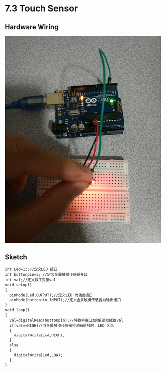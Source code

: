 # 7.3 Touch Sensor

## Hardware Wiring
![Image](../../Examples/sensor-kit-for-arduino/032_touch.jpg)

## Sketch
```
int Led=13;//定义LED 接口
int buttonpin=3; //定义金属触摸传感器接口
int val;//定义数字变量val
void setup()
{
  pinMode(Led,OUTPUT);//定义LED 为输出接口
  pinMode(buttonpin,INPUT);//定义金属触摸传感器为输出接口
}
void loop()
{
  val=digitalRead(buttonpin);//将数字接口3的值读取赋给val
  if(val==HIGH)//当金属触摸传感器检测有信号时，LED 闪烁
  {
    digitalWrite(Led,HIGH);
  }
  else
  {
    digitalWrite(Led,LOW);
  }
}
```